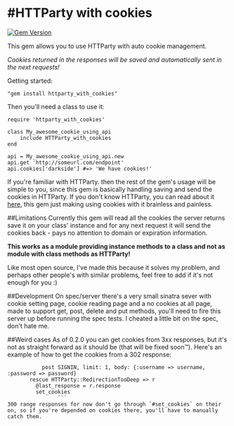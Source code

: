 #HTTParty with cookies
=====================
[![Gem Version](https://badge.fury.io/rb/httparty_with_cookies.png)](http://badge.fury.io/rb/httparty_with_cookies)

This gem allows you to use HTTParty with auto cookie management.

*Cookies returned in the responses will be saved and automatically sent in the next requests!*

Getting started:

    "gem install httparty_with_cookies"

 Then you'll need a class to use it:

    require 'httparty_with_cookies'

    class My_awesome_cookie_using_api
        include HTTParty_with_cookies
    end

    api = My_awesome_cookie_using_api.new
    api.get 'http://someurl.com/endpoint'
    api.cookies['darkside'] #=> 'We have cookies!'


If you're familiar with HTTParty. then the rest of the gem's usage will be simple to you, since this gem is basically handling saving and send the cookies in HTTParty.
If you don't know HTTParty, you can read about it [here](https://github.com/jnunemaker/httparty "Makes http fun again!"), this gem just making using cookies with it brainless and painless.

##Limitations
Currently this gem will read all the cookies the server returns save it on your class' instance and for any next request it will send the cookies back - pays no attention to domain or expiration information.

**This works as a module providing instance methods to a class and not as module with class methods as HTTParty!**

Like most open source, I've made this because it solves my problem, and perhaps other people's with similar problems, feel free to add if it's not enough for you :)

##Development
On spec/server there's a very small sinatra sever with cookie setting page, cookie reading page and a no cookies at all page, made to support get, post, delete and put methods, you'll need to fire this server up before running the spec tests.
I cheated a little bit on the spec, don't hate me.

##Weird cases
As of 0.2.0 you can get cookies from 3xx responses, but it's not as straight forward as it should be (that will be fixed soon™).
Here's an example of how to get the cookies from a 302 response:
```    begin
           post SIGNIN, limit: 1, body: {:username => username, :password => password}
       rescue HTTParty::RedirectionTooDeep => r
         @last_response = r.response
         set_cookies
                ```
300 range responses for now don't go through `#set_cookies` on their on, so if you're depended on cookies there, you'll have to manually catch them.
